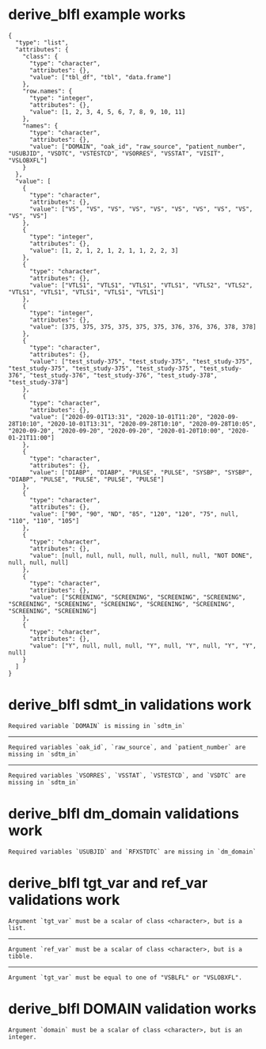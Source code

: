 # derive_blfl example works

    {
      "type": "list",
      "attributes": {
        "class": {
          "type": "character",
          "attributes": {},
          "value": ["tbl_df", "tbl", "data.frame"]
        },
        "row.names": {
          "type": "integer",
          "attributes": {},
          "value": [1, 2, 3, 4, 5, 6, 7, 8, 9, 10, 11]
        },
        "names": {
          "type": "character",
          "attributes": {},
          "value": ["DOMAIN", "oak_id", "raw_source", "patient_number", "USUBJID", "VSDTC", "VSTESTCD", "VSORRES", "VSSTAT", "VISIT", "VSLOBXFL"]
        }
      },
      "value": [
        {
          "type": "character",
          "attributes": {},
          "value": ["VS", "VS", "VS", "VS", "VS", "VS", "VS", "VS", "VS", "VS", "VS"]
        },
        {
          "type": "integer",
          "attributes": {},
          "value": [1, 2, 1, 2, 1, 2, 1, 1, 2, 2, 3]
        },
        {
          "type": "character",
          "attributes": {},
          "value": ["VTLS1", "VTLS1", "VTLS1", "VTLS1", "VTLS2", "VTLS2", "VTLS1", "VTLS1", "VTLS1", "VTLS1", "VTLS1"]
        },
        {
          "type": "integer",
          "attributes": {},
          "value": [375, 375, 375, 375, 375, 375, 376, 376, 376, 378, 378]
        },
        {
          "type": "character",
          "attributes": {},
          "value": ["test_study-375", "test_study-375", "test_study-375", "test_study-375", "test_study-375", "test_study-375", "test_study-376", "test_study-376", "test_study-376", "test_study-378", "test_study-378"]
        },
        {
          "type": "character",
          "attributes": {},
          "value": ["2020-09-01T13:31", "2020-10-01T11:20", "2020-09-28T10:10", "2020-10-01T13:31", "2020-09-28T10:10", "2020-09-28T10:05", "2020-09-20", "2020-09-20", "2020-09-20", "2020-01-20T10:00", "2020-01-21T11:00"]
        },
        {
          "type": "character",
          "attributes": {},
          "value": ["DIABP", "DIABP", "PULSE", "PULSE", "SYSBP", "SYSBP", "DIABP", "PULSE", "PULSE", "PULSE", "PULSE"]
        },
        {
          "type": "character",
          "attributes": {},
          "value": ["90", "90", "ND", "85", "120", "120", "75", null, "110", "110", "105"]
        },
        {
          "type": "character",
          "attributes": {},
          "value": [null, null, null, null, null, null, null, "NOT DONE", null, null, null]
        },
        {
          "type": "character",
          "attributes": {},
          "value": ["SCREENING", "SCREENING", "SCREENING", "SCREENING", "SCREENING", "SCREENING", "SCREENING", "SCREENING", "SCREENING", "SCREENING", "SCREENING"]
        },
        {
          "type": "character",
          "attributes": {},
          "value": ["Y", null, null, null, "Y", null, "Y", null, "Y", "Y", null]
        }
      ]
    }

# derive_blfl sdmt_in validations work

    Required variable `DOMAIN` is missing in `sdtm_in`

---

    Required variables `oak_id`, `raw_source`, and `patient_number` are missing in `sdtm_in`

---

    Required variables `VSORRES`, `VSSTAT`, `VSTESTCD`, and `VSDTC` are missing in `sdtm_in`

# derive_blfl dm_domain validations work

    Required variables `USUBJID` and `RFXSTDTC` are missing in `dm_domain`

# derive_blfl tgt_var and ref_var validations work

    Argument `tgt_var` must be a scalar of class <character>, but is a list.

---

    Argument `ref_var` must be a scalar of class <character>, but is a tibble.

---

    Argument `tgt_var` must be equal to one of "VSBLFL" or "VSLOBXFL".

# derive_blfl DOMAIN validation works

    Argument `domain` must be a scalar of class <character>, but is an integer.

